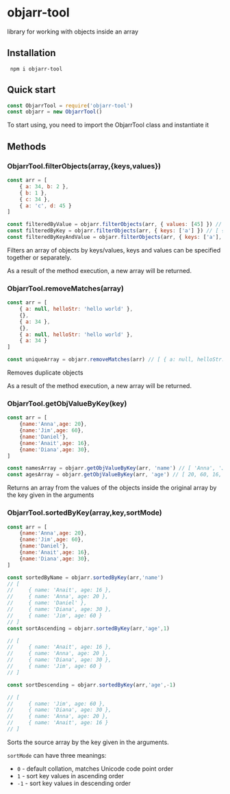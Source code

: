 # objarr-tool

library for working with objects inside an array

## Installation

```console 
 npm i objarr-tool
```

## Quick start
```js
const ObjarrTool = require('objarr-tool')
const objarr = new ObjarrTool()
```

To start using, you need to import the ObjarrTool class and instantiate it

## Methods

### ObjarrTool.filterObjects(array,{keys,values})

```js
const arr = [
    { a: 34, b: 2 },
    { b: 1 },
    { c: 34 },
    { a: 'c', d: 45 }
]

const filteredByValue = objarr.filterObjects(arr, { values: [45] }) // [ { a: 'c', d: 45 } ]
const filteredByKey = objarr.filterObjects(arr, { keys: ['a'] }) // [ { a: 34, b: 2 }, { a: 'c', d: 45 } ]
const filteredByKeyAndValue = objarr.filterObjects(arr, { keys: ['a'], values: [34] }) // [ { a: 34, b: 2 } ]
```

Filters an array of objects by keys/values, keys and values ​​can be specified together or separately.

As a result of the method execution, a new array will be returned.

### ObjarrTool.removeMatches(array)

```js
const arr = [
    { a: null, helloStr: 'hello world' },
    {},
    { a: 34 },
    {},
    { a: null, helloStr: 'hello world' },
    { a: 34 }
]

const uniqueArray = objarr.removeMatches(arr) // [ { a: null, helloStr: 'hello world' }, {}, { a: 34 } ]
```

Removes duplicate objects

As a result of the method execution, a new array will be returned.

### ObjarrTool.getObjValueByKey(key)

```js 
const arr = [
    {name:'Anna',age: 20},
    {name:'Jim',age: 60},
    {name:'Daniel'},
    {name:'Anait',age: 16},
    {name:'Diana',age: 30},
]

const namesArray = objarr.getObjValueByKey(arr, 'name') // [ 'Anna', 'Jim', 'Daniel', 'Anait', 'Diana' ]
const agesArray = objarr.getObjValueByKey(arr, 'age') // [ 20, 60, 16, 30 ]
```

Returns an array from the values ​​of the objects inside the original array by the key given in the arguments

### ObjarrTool.sortedByKey(array,key,sortMode)

```js 
const arr = [
    {name:'Anna',age: 20},
    {name:'Jim',age: 60},
    {name:'Daniel'},
    {name:'Anait',age: 16},
    {name:'Diana',age: 30},
]

const sortedByName = objarr.sortedByKey(arr,'name')
// [
//     { name: 'Anait', age: 16 },
//     { name: 'Anna', age: 20 }, 
//     { name: 'Daniel' },        
//     { name: 'Diana', age: 30 },
//     { name: 'Jim', age: 60 }
// ]
const sortAscending = objarr.sortedByKey(arr,'age',1)

// [
//     { name: 'Anait', age: 16 },
//     { name: 'Anna', age: 20 },
//     { name: 'Diana', age: 30 },
//     { name: 'Jim', age: 60 }
// ]

const sortDescending = objarr.sortedByKey(arr,'age',-1)

// [
//     { name: 'Jim', age: 60 },
//     { name: 'Diana', age: 30 },
//     { name: 'Anna', age: 20 },
//     { name: 'Anait', age: 16 }
// ]
```

Sorts the source array by the key given in the arguments.

`sortMode` can have three meanings:

- `0` - default collation, matches Unicode code point order
- `1` - sort key values ​​in ascending order
- `-1` - sort key values ​​in descending order